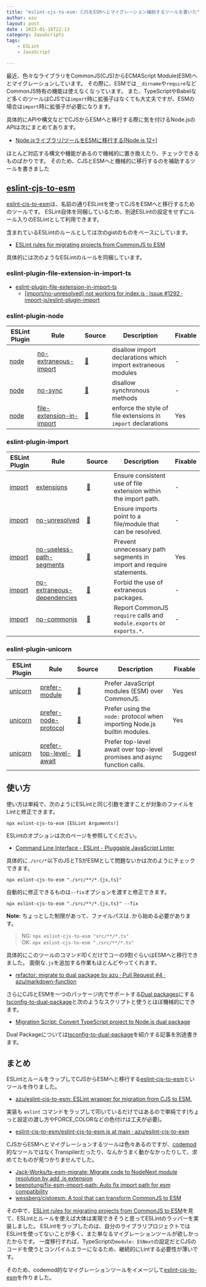 ```yaml
---
title: "eslint-cjs-to-esm: CJSをESMへとマイグレーション補助するツールを書いた"
author: azu
layout: post
date : 2023-01-18T22:13
category: JavaScripts
tags:
    - ESLint
    - JavaScript

---
```


最近、色々なライブラリをCommonJS(CJS)からECMAScript Module(ESM)へとマイグレーションしています。
その際に、ESMでは`__dirname`や`require`などCommonJS特有の機能は使えなくなっています。
また、TypeScriptやBabelなど多くのツールはCJSでは`import`時に拡張子はなくても大丈夫ですが、ESMの場合は`import`時に拡張子が必要になります。

具体的にAPIや構文などでCJSからESMへと移行する際に気を付けるNode.jsのAPIは次にまとめてあります。

- [Node.jsライブラリ/ツールをESMに移行する[Node.js 12+]](https://zenn.dev/azu/scraps/8251dab75562c8)

ほとんど対応する構文や機能があるので機械的に置き換えたり、チェックできるものばかりです。
そのため、CJSとESMへと機械的に移行するのを補助するツールを書きました

## [eslint-cjs-to-esm](https://github.com/azu/eslint-cjs-to-esm)

[eslint-cjs-to-esm](https://github.com/azu/eslint-cjs-to-esm)は、名前の通りESLintを使ってCJSをESMへと移行するためのツールです。
ESLint自体を同梱しているため、別途ESLintの設定をせずにルール入りのESLintとして利用できます。

含まれているESLintのルールとしては次のgistのものをベースにしています。

- [ESLint rules for migrating projects from CommonJS to ESM](https://gist.github.com/Jaid/164668c0151ae09d2bc81be78a203dd5)

具体的には次のようなESLintのルールを同梱しています。

### eslint-plugin-file-extension-in-import-ts

- [eslint-plugin-file-extension-in-import-ts](https://github.com/AlexSergey/eslint-plugin-file-extension-in-import-ts)
  - [[import/no-unresolved] not working for index.js · Issue #1292 · import-js/eslint-plugin-import](https://github.com/import-js/eslint-plugin-import/issues/1292)

### eslint-plugin-node

| ESLint Plugin                                            | Rule                                                                                                                            | Source                                                                                                       | Description                                                       | Fixable |
|----------------------------------------------------------|---------------------------------------------------------------------------------------------------------------------------------|--------------------------------------------------------------------------------------------------------------|-------------------------------------------------------------------|---------|
| [node](https://github.com/mysticatea/eslint-plugin-node) | [no-extraneous-import](https://github.com/mysticatea/eslint-plugin-node/blob/master/docs/rules/no-extraneous-import.md)         | [:link:](https://github.com/mysticatea/eslint-plugin-node/blob/master/lib/rules/no-extraneous-import.js)     | disallow import declarations which import extraneous modules      | -       |
| [node](https://github.com/mysticatea/eslint-plugin-node) | [no-sync](https://github.com/mysticatea/eslint-plugin-node/blob/master/docs/rules/no-sync.md)                                   | [:link:](https://github.com/mysticatea/eslint-plugin-node/blob/master/lib/rules/no-sync.js)                  | disallow synchronous methods                                      | -       |
| [node](https://github.com/mysticatea/eslint-plugin-node) | [file-extension-in-import](https://github.com/mysticatea/eslint-plugin-node/blob/master/docs/rules/file-extension-in-import.md) | [:link:](https://github.com/mysticatea/eslint-plugin-node/blob/master/lib/rules/file-extension-in-import.js) | enforce the style of file extensions in `import` declarations     | Yes     |

### eslint-plugin-import

| ESLint Plugin                                               | Rule                                                                                                                               | Source                                                                                                        | Description                                                          | Fixable |
|-------------------------------------------------------------|------------------------------------------------------------------------------------------------------------------------------------|---------------------------------------------------------------------------------------------------------------|----------------------------------------------------------------------|---------|
| [import](https://github.com/import-js/eslint-plugin-import) | [extensions](https://github.com/import-js/eslint-plugin-import/blob/main/docs/rules/extensions.md)                                 | [:link:](https://github.com/import-js/eslint-plugin-import/blob/main/src/rules/extensions.js)                 | Ensure consistent use of file extension within the import path.      | -       |
| [import](https://github.com/import-js/eslint-plugin-import) | [no-unresolved](https://github.com/import-js/eslint-plugin-import/blob/main/docs/rules/no-unresolved.md)                           | [:link:](https://github.com/import-js/eslint-plugin-import/blob/main/src/rules/no-unresolved.js)              | Ensure imports point to a file/module that can be resolved.          | -       |
| [import](https://github.com/import-js/eslint-plugin-import) | [no-useless-path-segments](https://github.com/import-js/eslint-plugin-import/blob/main/docs/rules/no-useless-path-segments.md)     | [:link:](https://github.com/import-js/eslint-plugin-import/blob/main/src/rules/no-useless-path-segments.js)   | Prevent unnecessary path segments in import and require statements.  | Yes     |
| [import](https://github.com/import-js/eslint-plugin-import) | [no-extraneous-dependencies](https://github.com/import-js/eslint-plugin-import/blob/main/docs/rules/no-extraneous-dependencies.md) | [:link:](https://github.com/import-js/eslint-plugin-import/blob/main/src/rules/no-extraneous-dependencies.js) | Forbid the use of extraneous packages.                               | -       |
| [import](https://github.com/import-js/eslint-plugin-import) | [no-commonjs](https://github.com/import-js/eslint-plugin-import/blob/main/docs/rules/no-commonjs.md)                               | [:link:](https://github.com/import-js/eslint-plugin-import/blob/main/src/rules/no-commonjs.js)                | Report CommonJS `require` calls and `module.exports` or `exports.*`. | -       |

### eslint-plugin-unicorn

| ESLint Plugin                                                    | Rule                                                                                                                           | Source                                                                                                    | Description                                                               | Fixable |
|------------------------------------------------------------------|--------------------------------------------------------------------------------------------------------------------------------|-----------------------------------------------------------------------------------------------------------|---------------------------------------------------------------------------|---------|
| [unicorn](https://github.com/sindresorhus/eslint-plugin-unicorn) | [prefer-module](https://github.com/sindresorhus/eslint-plugin-unicorn/blob/main/docs/rules/prefer-module.md)                   | [:link:](https://github.com/sindresorhus/eslint-plugin-unicorn/blob/main/rules/prefer-module.js)          | Prefer JavaScript modules (ESM) over CommonJS.                            | Yes     |
| [unicorn](https://github.com/sindresorhus/eslint-plugin-unicorn) | [prefer-node-protocol](https://github.com/sindresorhus/eslint-plugin-unicorn/blob/main/docs/rules/prefer-node-protocol.md)     | [:link:](https://github.com/sindresorhus/eslint-plugin-unicorn/blob/main/rules/prefer-node-protocol.js)   | Prefer using the `node:` protocol when importing Node.js builtin modules. | Yes     |
| [unicorn](https://github.com/sindresorhus/eslint-plugin-unicorn) | [prefer-top-level-await](https://github.com/sindresorhus/eslint-plugin-unicorn/blob/main/docs/rules/prefer-top-level-await.md) | [:link:](https://github.com/sindresorhus/eslint-plugin-unicorn/blob/main/rules/prefer-top-level-await.js) | Prefer top-level await over top-level promises and async function calls.  | Suggest |


## 使い方

使い方は単純で、次のようにESLintと同じ引数を渡すことが対象のファイルをLintと修正できます。

    npx eslint-cjs-to-esm [ESLint Arguments!]

ESLintのオプションは次のページを参照してください。

- [Command Line Interface - ESLint - Pluggable JavaScript Linter](https://eslint.org/docs/latest/use/command-line-interface)

具体的に`./src/*`以下のJSとTSがESMとして問題ないかは次のようにチェックできます。

    npx eslint-cjs-to-esm "./src/**/*.{js,ts}"

自動的に修正できるものは`--fix`オプションを渡すと修正できます。

    npx eslint-cjs-to-esm "./src/**/*.{js,ts}" --fix

**Note:** ちょっとした制限があって、ファイルパスは`.`から始める必要があります。

> NG: `npx eslint-cjs-to-esm "src/**/*.ts"`  
> OK: `npx eslint-cjs-to-esm "./src/**/*.ts"`  

具体的にこのツールのコマンド叩くだけでコーの9割ぐらいはESMへと移行できました。
面倒な`.js`を追加する作業もほとんどやってくれます。

- [refactor: migrate to dual package by azu · Pull Request #4 · azu/markdown-function](https://github.com/azu/markdown-function/pull/4)

さらにCJSとESMを一つのパッケージ内でサポートする[Dual packages](https://nodejs.org/api/packages.html#dual-commonjses-module-packages)にする[tsconfig-to-dual-package](https://github.com/azu/tsconfig-to-dual-package)と次のようなスクリプトと使うとほぼ機械的にできます。

- [Migration Script: Convert TypeScript project to Node.js dual package](https://gist.github.com/azu/f383ba74c80d17806badd49745ce2129)

Dual Packageについては[tsconfig-to-dual-package](https://github.com/azu/tsconfig-to-dual-package)を紹介する記事を別途書きます。

## まとめ

ESLintとルールをラップしてCJSからESMへと移行する[eslint-cjs-to-esm](https://github.com/azu/eslint-cjs-to-esm)といツールを作りました。

- [azu/eslint-cjs-to-esm: ESLint wrapper for migration from CJS to ESM.](https://github.com/azu/eslint-cjs-to-esm)

実装も `eslint` コマンドをラップして叩いているだけではあるので単純です(ちょっと設定の渡し方やFORCE_COLORなどの色付けは工夫が必要)。

- [eslint-cjs-to-esm/eslint-cjs-to-esm.js at main · azu/eslint-cjs-to-esm](https://github.com/azu/eslint-cjs-to-esm/blob/main/eslint-cjs-to-esm.js)

CJSからESMへとマイグレーションするツールは色々あるのですが、[codemod](https://github.com/facebookarchive/codemod)的なツールではなくTranspilerだったり、なんかうまく動かなかったりして、求めてたものが見つかりませんでした。

- [Jack-Works/ts-esm-migrate: Migrate code to NodeNext module resolution by add .js extension](https://github.com/Jack-Works/ts-esm-migrate)
- [beenotung/fix-esm-import-path: Auto fix import path for esm compatibility](https://github.com/beenotung/fix-esm-import-path)
- [wessberg/cjstoesm: A tool that can transform CommonJS to ESM](https://github.com/wessberg/cjstoesm)

その中で、[ESLint rules for migrating projects from CommonJS to ESM](https://gist.github.com/Jaid/164668c0151ae09d2bc81be78a203dd5)を見て、ESLintとルールを使えば大体は実現できそうと思ってESLintのラッパーを実装しました。
ESLintをラップしたのは、自分のライブラリプロジェクトではESLintを使ってないことが多く、また単なるマイグレーションツールが欲しかったからです。
一度移行すれば、TypeScriptの`module: ESNext`の設定だとCJSのコードを使うとコンパイルエラーになるため、継続的にLintする必要性が薄いです。

そのため、codemod的なマイグレーションツールをイメージして[eslint-cjs-to-esm](https://github.com/azu/eslint-cjs-to-esm)を作りました。